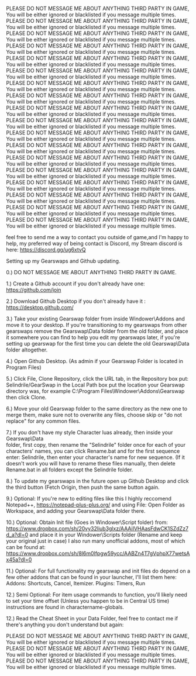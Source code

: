 PLEASE DO NOT MESSAGE ME ABOUT ANYTHING THIRD PARTY IN GAME, You will be either ignored or blacklisted if you message multiple times.
PLEASE DO NOT MESSAGE ME ABOUT ANYTHING THIRD PARTY IN GAME, You will be either ignored or blacklisted if you message multiple times.
PLEASE DO NOT MESSAGE ME ABOUT ANYTHING THIRD PARTY IN GAME, You will be either ignored or blacklisted if you message multiple times.
PLEASE DO NOT MESSAGE ME ABOUT ANYTHING THIRD PARTY IN GAME, You will be either ignored or blacklisted if you message multiple times.
PLEASE DO NOT MESSAGE ME ABOUT ANYTHING THIRD PARTY IN GAME, You will be either ignored or blacklisted if you message multiple times.
PLEASE DO NOT MESSAGE ME ABOUT ANYTHING THIRD PARTY IN GAME, You will be either ignored or blacklisted if you message multiple times.
PLEASE DO NOT MESSAGE ME ABOUT ANYTHING THIRD PARTY IN GAME, You will be either ignored or blacklisted if you message multiple times.
PLEASE DO NOT MESSAGE ME ABOUT ANYTHING THIRD PARTY IN GAME, You will be either ignored or blacklisted if you message multiple times.
PLEASE DO NOT MESSAGE ME ABOUT ANYTHING THIRD PARTY IN GAME, You will be either ignored or blacklisted if you message multiple times.
PLEASE DO NOT MESSAGE ME ABOUT ANYTHING THIRD PARTY IN GAME, You will be either ignored or blacklisted if you message multiple times.
PLEASE DO NOT MESSAGE ME ABOUT ANYTHING THIRD PARTY IN GAME, You will be either ignored or blacklisted if you message multiple times.
PLEASE DO NOT MESSAGE ME ABOUT ANYTHING THIRD PARTY IN GAME, You will be either ignored or blacklisted if you message multiple times.
PLEASE DO NOT MESSAGE ME ABOUT ANYTHING THIRD PARTY IN GAME, You will be either ignored or blacklisted if you message multiple times.
PLEASE DO NOT MESSAGE ME ABOUT ANYTHING THIRD PARTY IN GAME, You will be either ignored or blacklisted if you message multiple times.
PLEASE DO NOT MESSAGE ME ABOUT ANYTHING THIRD PARTY IN GAME, You will be either ignored or blacklisted if you message multiple times.
PLEASE DO NOT MESSAGE ME ABOUT ANYTHING THIRD PARTY IN GAME, You will be either ignored or blacklisted if you message multiple times.
PLEASE DO NOT MESSAGE ME ABOUT ANYTHING THIRD PARTY IN GAME, You will be either ignored or blacklisted if you message multiple times.
PLEASE DO NOT MESSAGE ME ABOUT ANYTHING THIRD PARTY IN GAME, You will be either ignored or blacklisted if you message multiple times.

feel free to send me a way to contact you outside of game,and I'm happy to help, my preferred way of being contact is Discord, my Stream discord is here: https://discord.gg/ug6xtvQ

Setting up my Gearswaps and Github updating.

0.) DO NOT MESSAGE ME ABOUT ANYTHING THIRD PARTY IN GAME.

1.) Create a Github account if you don't already have one: https://github.com/join

2.) Download Github Desktop if you don't already have it : https://desktop.github.com/

3.) Take your existing Gearswap folder from inside Windower\Addons and move it to your desktop.
    If you're transitioning to my gearswaps from other gearswaps remove the Gearswap\Data folder
    from the old folder, and place it somewhere you can find to help you edit my gearswaps later, if
    you're setting up gearswap for the first time you can delete the old Gearswap\Data folder
    altogether.
    
4.) Open Github Desktop. (As admin if your Gearswap Folder is located in Program Files)

5.) Click File, Clone Repository, click the URL tab, in the Repository box put: Selindrile/GearSwap
    in the Local Path box put the location your Gearswap directory was, for example
    C:\Program Files\Windower\Addons\Gearswap           then click Clone.
    
6.) Move your old Gearswap folder to the same directory as the new one to merge them,
    make sure not to overwrite any files, choose skip or "do not replace" for any common files.

7.) If you don't have my style Character luas already, then inside your Gearswap\Data\
	folder, first copy, then rename the "Selindrile" folder once for each of your
	characters' names, you can click Rename.bat and for the first sequence enter:
	Selindrile, then enter your character's name for new sequence. (If it doesn't work
	you will have to rename these files manually, then delete Rename.bat in all folders
	except the Selindrile folder.
	

8.) To update my gearswaps in the future open up Github Desktop and click the third button (Fetch Origin, then
    push the same button again.
	
9.) Optional: If you're new to editing files like this I highly reccomend Notepad++, https://notepad-plus-plus.org/
    and using File: Open Folder as Workspace, and adding your Gearswap\Data folder there.
  
10.) Optional: Obtain Init file (Goes in Windower\Script folder) from:
    https://www.dropbox.com/sh/20vy32liub3glxz/AAAiIVHAasFdwCK1SZdZz7d_a?dl=0
	and place it in your Windower\Scripts folder (Rename and keep your
	original just in case) I also run many unofficial addons, most of which can be found at:
	https://www.dropbox.com/sh/8l6m0lfpgw59ycc/AABZn4T7gVphpX77wetsAx45a?dl=0
    
11.) Optional: For full functionality my gearswap and init files do depend on a few other addons that can
    be found in your launcher, I'll list them here: Addons: Shortcuts, Cancel, Itemizer. Plugins: Timers, Run

12.) Semi Optional: For item usage commands to function, you'll likely need to set your time offset (Unless you happen to be in Central 	US time) instructions are found in charactername-globals.

12.) Read the Cheat Sheet in your Data Folder, feel free to contact me if there's anything you don't understand but again:

PLEASE DO NOT MESSAGE ME ABOUT ANYTHING THIRD PARTY IN GAME, You will be either ignored or blacklisted if you message multiple times.
PLEASE DO NOT MESSAGE ME ABOUT ANYTHING THIRD PARTY IN GAME, You will be either ignored or blacklisted if you message multiple times.
PLEASE DO NOT MESSAGE ME ABOUT ANYTHING THIRD PARTY IN GAME, You will be either ignored or blacklisted if you message multiple times.
